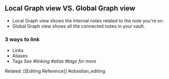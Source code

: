 ## Local Graph view VS. Global Graph view
- Local Graph view shows the internal notes related to the note you're on.
- Global Graph view shows all the connected notes in your vault.

### 3 ways to link 

+ Links
+ Aliases
+ Tags
*See #linking #alias #tags for more*





Related:  [[Editing Reference]] #obsidian_editing